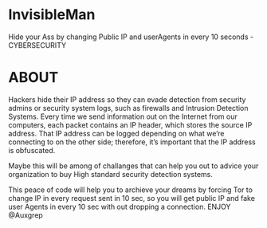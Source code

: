 # InvisibleMan
Hide your Ass by changing Public IP and userAgents in every 10 seconds - CYBERSECURITY

# ABOUT
Hackers hide their IP address so they can evade detection from security admins or security system logs, such as firewalls and Intrusion Detection Systems. Every time we send information out on the Internet from our computers, each packet contains an IP header, which stores the source IP address. That IP address can be logged depending on what we’re connecting to on the other side; therefore, it’s important that the IP address is obfuscated.

Maybe this will be among of challanges that can help you out to advice your organization to buy High standard security detection systems.

This peace of code will help you to archieve your dreams by forcing Tor to change IP in every request sent in 10 sec, so you will get public IP and fake user Agents in every 10 sec with out dropping a connection.
ENJOY
@Auxgrep
